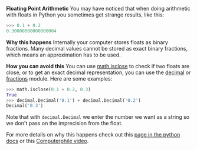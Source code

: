 **Floating Point Arithmetic**
You may have noticed that when doing arithmetic with floats in Python you sometimes get strange results, like this:
```python
>>> 0.1 + 0.2
0.30000000000000004
```
**Why this happens**
Internally your computer stores floats as binary fractions. Many decimal values cannot be stored as exact binary fractions, which means an approximation has to be used.

**How you can avoid this**
 You can use [math.isclose](https://docs.python.org/3/library/math.html#math.isclose) to check if two floats are close, or to get an exact decimal representation, you can use the [decimal](https://docs.python.org/3/library/decimal.html) or [fractions](https://docs.python.org/3/library/fractions.html) module. Here are some examples:
```python
>>> math.isclose(0.1 + 0.2, 0.3)
True
>>> decimal.Decimal('0.1') + decimal.Decimal('0.2')
Decimal('0.3')
```
Note that with `decimal.Decimal` we enter the number we want as a string so we don't pass on the imprecision from the float.

For more details on why this happens check out this [page in the python docs](https://docs.python.org/3/tutorial/floatingpoint.html) or this [Computerphile video](https://www.youtube.com/watch/PZRI1IfStY0).
